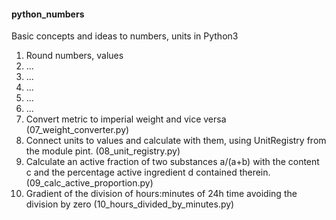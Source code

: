<h4>python_numbers</h4>
<p>Basic concepts and ideas to numbers, units in Python3</p>
<ol>
<li>Round numbers, values</li>
<li>...</li>
<li>...</li>
<li>...</li>
<li>...</li>
<li>...</li>
<li>Convert metric to imperial weight and vice versa (07_weight_converter.py)</li>
<li>Connect units to values and calculate with them, using UnitRegistry from the module pint. (08_unit_registry.py)</li>
<li>Calculate an active fraction of two substances a/(a+b) with the content c and the percentage active ingredient d contained therein. (09_calc_active_proportion.py)</li>
<li>Gradient of the division of hours:minutes of 24h time avoiding the division by zero (10_hours_divided_by_minutes.py)</li>
</ol>
